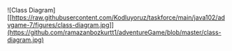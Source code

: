 ![Class Diagram][[https://raw.githubusercontent.com/Kodluyoruz/taskforce/main/java102/advgame-7/figures/class-diagram.jpg]](https://github.com/ramazanbozkurtt1/adventureGame/blob/master/class-diagram.jpg)

